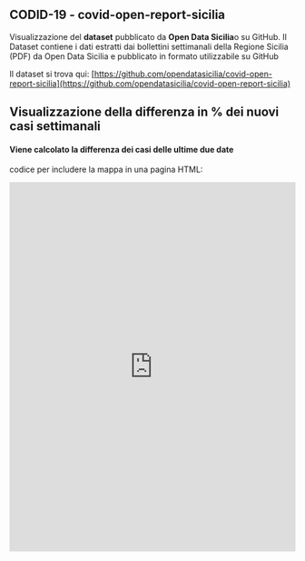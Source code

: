 ## CODID-19 - covid-open-report-sicilia

Visualizzazione del **dataset** pubblicato da **Open Data Sicilia**o su GitHub.
Il Dataset contiene i dati estratti dai bollettini settimanali della Regione Sicilia (PDF) da Open Data Sicilia e pubblicato in formato utilizzabile su GitHub

Il dataset si trova qui: [https://github.com/opendatasicilia/covid-open-report-sicilia](https://github.com/opendatasicilia/covid-open-report-sicilia)



## Visualizzazione della differenza in % dei nuovi casi settimanali 

#### Viene calcolato la differenza dei casi delle ultime due date

codice per includere la mappa in una pagina HTML:



<iframe id="map" width="100%" height="650" frameborder="0" scrolling="no" marginheight="0" marginwidth="0" src="https://gjrichter.github.io/ixmaps/ui/html/embed_sync_Leaflet.html?ui=embed&basemap=ll&align=right&legend=1&name=map3&sync=false&footer=true&popout=true&project=https://raw.githubusercontent.com/gjrichter/viz/master/COVID-19/projects/COVID-19-ODS-report/ixmaps_project_ODS_COVID_open_report_weekly_last_diff_percent.json"></iframe>



